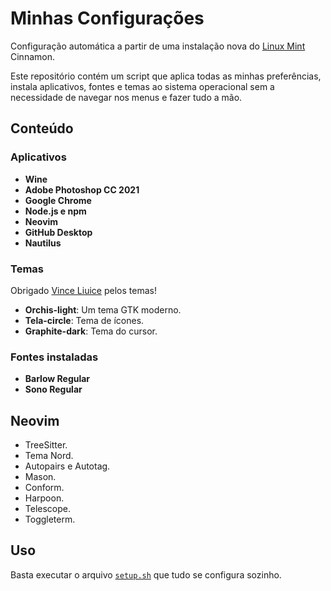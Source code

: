 # Minhas Configurações
Configuração automática a partir de uma instalação nova do [Linux Mint](https://linuxmint.com/) Cinnamon.

Este repositório contém um script que aplica todas as minhas preferências, instala aplicativos, fontes e temas ao sistema operacional sem a necessidade de navegar nos menus e fazer tudo a mão.

## Conteúdo

### Aplicativos

- **Wine**
- **Adobe Photoshop CC 2021**
- **Google Chrome**
- **Node.js e npm**
- **Neovim**
- **GitHub Desktop**
- **Nautilus**

### Temas

Obrigado [Vince Liuice](https://github.com/vinceliuice) pelos temas!

- **Orchis-light**: Um tema GTK moderno.
- **Tela-circle**: Tema de ícones.
- **Graphite-dark**: Tema do cursor.

### Fontes instaladas

- **Barlow Regular**
- **Sono Regular**

## Neovim
- TreeSitter.
- Tema Nord.
- Autopairs e Autotag.
- Mason.
- Conform.
- Harpoon.
- Telescope.
- Toggleterm.

## Uso
Basta executar o arquivo [`setup.sh`](https://github.com/IgorFerreiraMoraes/minhas-configuracoes/releases/tag/v1.0.0) que tudo se configura sozinho.
